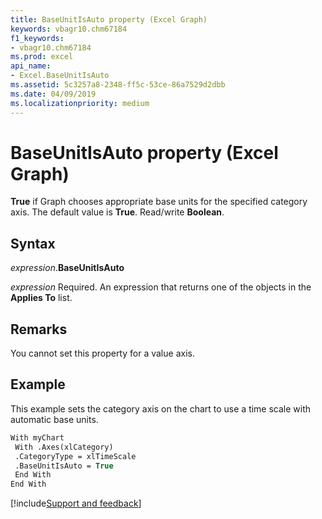```yaml
---
title: BaseUnitIsAuto property (Excel Graph)
keywords: vbagr10.chm67184
f1_keywords:
- vbagr10.chm67184
ms.prod: excel
api_name:
- Excel.BaseUnitIsAuto
ms.assetid: 5c3257a8-2348-ff5c-53ce-86a7529d2dbb
ms.date: 04/09/2019
ms.localizationpriority: medium
---
```



# BaseUnitIsAuto property (Excel Graph)

**True** if Graph chooses appropriate base units for the specified category axis. The default value is **True**. Read/write **Boolean**.

## Syntax

_expression_.**BaseUnitIsAuto**

_expression_ Required. An expression that returns one of the objects in the **Applies To** list.


## Remarks

You cannot set this property for a value axis.


## Example

This example sets the category axis on the chart to use a time scale with automatic base units.

```vb
With myChart 
 With .Axes(xlCategory) 
 .CategoryType = xlTimeScale 
 .BaseUnitIsAuto = True 
 End With 
End With
```

[!include[Support and feedback](~/includes/feedback-boilerplate.md)]